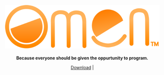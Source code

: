 <div align=center>

![](https://github.com/GitbyteMaster/Omen-lang/blob/sys/assets/logo.svg)
---
<b> Because everyone should be given the oppurtunity to program. </b>

[Download](https://github.com/GitbyteMaster/Omen-lang/archive/refs/heads/main.zip) | 
</div>

